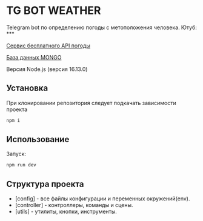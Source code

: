 # TG BOT WEATHER

Telegram bot по определению погоды с метоположения человека. Ютуб: ***

[Сервис бесплатного API погоды](https://github.com/open-meteo/open-meteo)

[База данных MONGO](https://www.mongodb.com/)

Версия Node.js (версия 16.13.0)


## Установка

При клонировании репозитория следует подкачать зависимости проекта

```bash
npm i
```

## Использование

Запуск: 
```bash
npm run dev
```

## Структура проекта

- [config] - все файлы конфигурации и переменных окружений(env).
- [controller] - контроллеры, команды и сцены.
- [utils] - утилиты, кнопки, инструменты.
